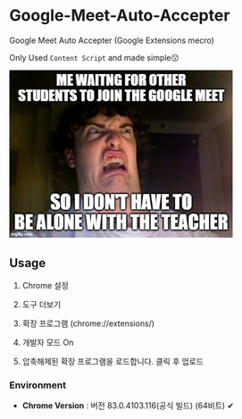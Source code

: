 # Google-Meet-Auto-Accepter

Google Meet Auto Accepter (Google Extensions mecro)

Only Used `Content Script` and made simple😗

<p>
  <img width="400" src="https://github.com/Xenia101/Google-Meet-Auto-Accepter/blob/master/img/img.jpg?raw=true">
</p>

## Usage

1. Chrome 설정

2. 도구 더보기

3. 확장 프로그램 (chrome://extensions/)

4. 개발자 모드 On

5. 압축해제된 확장 프로그램을 로드합니다. 클릭 후 업로드

### Environment

- **Chrome Version** : 버전 83.0.4103.116(공식 빌드) (64비트) ✔
